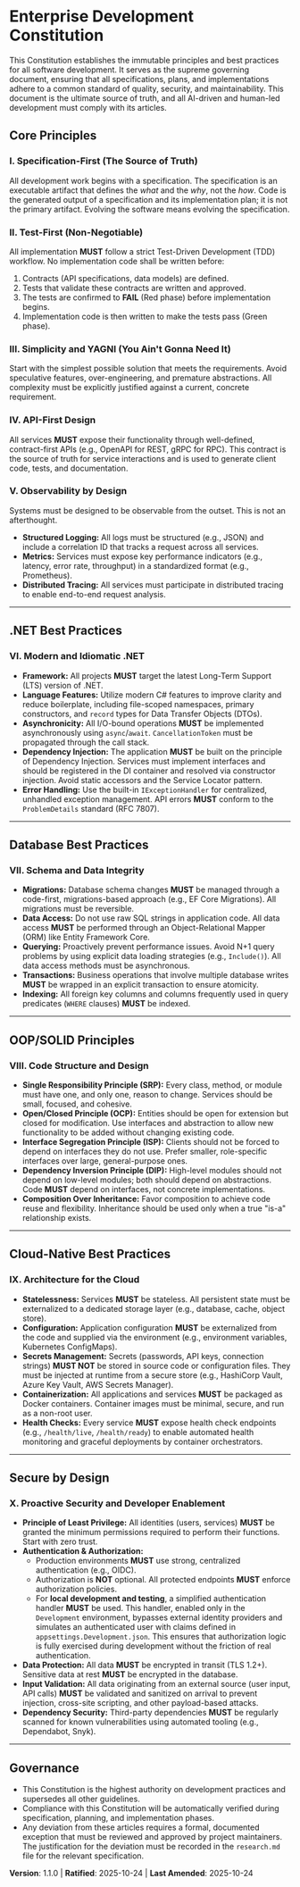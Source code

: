 # Enterprise Development Constitution

This Constitution establishes the immutable principles and best practices for all software development. It serves as the supreme governing document, ensuring that all specifications, plans, and implementations adhere to a common standard of quality, security, and maintainability. This document is the ultimate source of truth, and all AI-driven and human-led development must comply with its articles.

## Core Principles

### I. Specification-First (The Source of Truth)

All development work begins with a specification. The specification is an executable artifact that defines the *what* and the *why*, not the *how*. Code is the generated output of a specification and its implementation plan; it is not the primary artifact. Evolving the software means evolving the specification.

### II. Test-First (Non-Negotiable)

All implementation **MUST** follow a strict Test-Driven Development (TDD) workflow. No implementation code shall be written before:

1. Contracts (API specifications, data models) are defined.
2. Tests that validate these contracts are written and approved.
3. The tests are confirmed to **FAIL** (Red phase) before implementation begins.
4. Implementation code is then written to make the tests pass (Green phase).

### III. Simplicity and YAGNI (You Ain't Gonna Need It)

Start with the simplest possible solution that meets the requirements. Avoid speculative features, over-engineering, and premature abstractions. All complexity must be explicitly justified against a current, concrete requirement.

### IV. API-First Design

All services **MUST** expose their functionality through well-defined, contract-first APIs (e.g., OpenAPI for REST, gRPC for RPC). This contract is the source of truth for service interactions and is used to generate client code, tests, and documentation.

### V. Observability by Design

Systems must be designed to be observable from the outset. This is not an afterthought.

- **Structured Logging:** All logs must be structured (e.g., JSON) and include a correlation ID that tracks a request across all services.
- **Metrics:** Services must expose key performance indicators (e.g., latency, error rate, throughput) in a standardized format (e.g., Prometheus).
- **Distributed Tracing:** All services must participate in distributed tracing to enable end-to-end request analysis.

---

## .NET Best Practices

### VI. Modern and Idiomatic .NET

- **Framework:** All projects **MUST** target the latest Long-Term Support (LTS) version of .NET.
- **Language Features:** Utilize modern C# features to improve clarity and reduce boilerplate, including file-scoped namespaces, primary constructors, and `record` types for Data Transfer Objects (DTOs).
- **Asynchronicity:** All I/O-bound operations **MUST** be implemented asynchronously using `async`/`await`. `CancellationToken` must be propagated through the call stack.
- **Dependency Injection:** The application **MUST** be built on the principle of Dependency Injection. Services must implement interfaces and should be registered in the DI container and resolved via constructor injection. Avoid static accessors and the Service Locator pattern.
- **Error Handling:** Use the built-in `IExceptionHandler` for centralized, unhandled exception management. API errors **MUST** conform to the `ProblemDetails` standard (RFC 7807).

---

## Database Best Practices

### VII. Schema and Data Integrity

- **Migrations:** Database schema changes **MUST** be managed through a code-first, migrations-based approach (e.g., EF Core Migrations). All migrations must be reversible.
- **Data Access:** Do not use raw SQL strings in application code. All data access **MUST** be performed through an Object-Relational Mapper (ORM) like Entity Framework Core.
- **Querying:** Proactively prevent performance issues. Avoid N+1 query problems by using explicit data loading strategies (e.g., `Include()`). All data access methods must be asynchronous.
- **Transactions:** Business operations that involve multiple database writes **MUST** be wrapped in an explicit transaction to ensure atomicity.
- **Indexing:** All foreign key columns and columns frequently used in query predicates (`WHERE` clauses) **MUST** be indexed.

---

## OOP/SOLID Principles

### VIII. Code Structure and Design

- **Single Responsibility Principle (SRP):** Every class, method, or module must have one, and only one, reason to change. Services should be small, focused, and cohesive.
- **Open/Closed Principle (OCP):** Entities should be open for extension but closed for modification. Use interfaces and abstraction to allow new functionality to be added without changing existing code.
- **Interface Segregation Principle (ISP):** Clients should not be forced to depend on interfaces they do not use. Prefer smaller, role-specific interfaces over large, general-purpose ones.
- **Dependency Inversion Principle (DIP):** High-level modules should not depend on low-level modules; both should depend on abstractions. Code **MUST** depend on interfaces, not concrete implementations.
- **Composition Over Inheritance:** Favor composition to achieve code reuse and flexibility. Inheritance should be used only when a true "is-a" relationship exists.

---

## Cloud-Native Best Practices

### IX. Architecture for the Cloud

- **Statelessness:** Services **MUST** be stateless. All persistent state must be externalized to a dedicated storage layer (e.g., database, cache, object store).
- **Configuration:** Application configuration **MUST** be externalized from the code and supplied via the environment (e.g., environment variables, Kubernetes ConfigMaps).
- **Secrets Management:** Secrets (passwords, API keys, connection strings) **MUST NOT** be stored in source code or configuration files. They must be injected at runtime from a secure store (e.g., HashiCorp Vault, Azure Key Vault, AWS Secrets Manager).
- **Containerization:** All applications and services **MUST** be packaged as Docker containers. Container images must be minimal, secure, and run as a non-root user.
- **Health Checks:** Every service **MUST** expose health check endpoints (e.g., `/health/live`, `/health/ready`) to enable automated health monitoring and graceful deployments by container orchestrators.

---

## Secure by Design

### X. Proactive Security and Developer Enablement

- **Principle of Least Privilege:** All identities (users, services) **MUST** be granted the minimum permissions required to perform their functions. Start with zero trust.
- **Authentication & Authorization:**
  - Production environments **MUST** use strong, centralized authentication (e.g., OIDC).
  - Authorization is **NOT** optional. All protected endpoints **MUST** enforce authorization policies.
  - For **local development and testing**, a simplified authentication handler **MUST** be used. This handler, enabled only in the `Development` environment, bypasses external identity providers and simulates an authenticated user with claims defined in `appsettings.Development.json`. This ensures that authorization logic is fully exercised during development without the friction of real authentication.
- **Data Protection:** All data **MUST** be encrypted in transit (TLS 1.2+). Sensitive data at rest **MUST** be encrypted in the database.
- **Input Validation:** All data originating from an external source (user input, API calls) **MUST** be validated and sanitized on arrival to prevent injection, cross-site scripting, and other payload-based attacks.
- **Dependency Security:** Third-party dependencies **MUST** be regularly scanned for known vulnerabilities using automated tooling (e.g., Dependabot, Snyk).

---

## Governance

- This Constitution is the highest authority on development practices and supersedes all other guidelines.
- Compliance with this Constitution will be automatically verified during specification, planning, and implementation phases.
- Any deviation from these articles requires a formal, documented exception that must be reviewed and approved by project maintainers. The justification for the deviation must be recorded in the `research.md` file for the relevant specification.

**Version**: 1.1.0 | **Ratified**: 2025-10-24 | **Last Amended**: 2025-10-24
